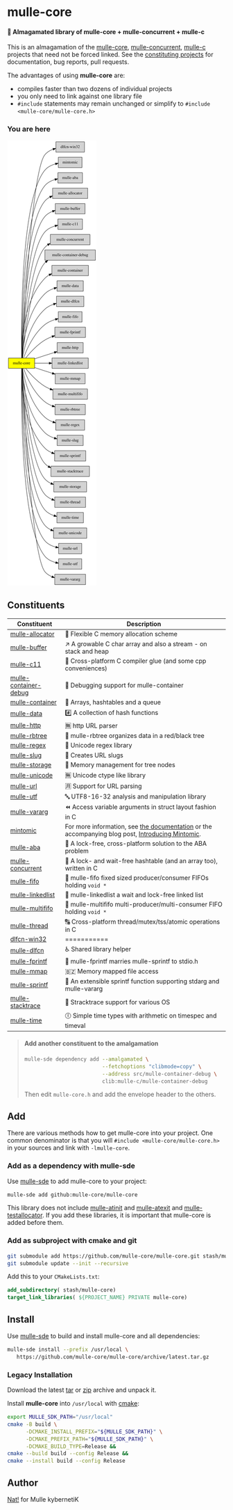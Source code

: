 # mulle-core

#### 🌋 Almagamated library of mulle-core + mulle-concurrent + mulle-c

This is an almagamation of the [mulle-core](//github.com/mulle-core),
[mulle-concurrent](//github.com/mulle-concurrent),
[mulle-c](//github.com/mulle-c) projects that need not be forced linked. See
the [constituting projects](#Constituents) for documentation, bug reports,
pull requests.

The advantages of using **mulle-core** are:

* compiles faster than two dozens of individual projects
* you only need to link against one library file
* `#include` statements may remain unchanged or simplify to `#include <mulle-core/mulle-core.h>`









### You are here

![Overview](overview.dot.svg)



## Constituents


| Constituent                                  | Description
|----------------------------------------------|-----------------------
| [mulle-allocator](https://github.com/mulle-c/mulle-allocator) | 🔄 Flexible C memory allocation scheme
| [mulle-buffer](https://github.com/mulle-c/mulle-buffer) | ↗️ A growable C char array and also a stream - on stack and heap
| [mulle-c11](https://github.com/mulle-c/mulle-c11) | 🔀 Cross-platform C compiler glue (and some cpp conveniences)
| [mulle-container-debug](https://github.com/mulle-c/mulle-container-debug) | 🛄 Debugging support for mulle-container
| [mulle-container](https://github.com/mulle-c/mulle-container) | 🛄 Arrays, hashtables and a queue
| [mulle-data](https://github.com/mulle-c/mulle-data) | #️⃣ A collection of hash functions
| [mulle-http](https://github.com/mulle-c/mulle-http) | 🈚 http URL parser
| [mulle-rbtree](https://github.com/mulle-c/mulle-rbtree) | 🍫 mulle-rbtree organizes data in a red/black tree
| [mulle-regex](https://github.com/mulle-c/mulle-regex) | 📣 Unicode regex library
| [mulle-slug](https://github.com/mulle-c/mulle-slug) | 🐌 Creates URL slugs
| [mulle-storage](https://github.com/mulle-c/mulle-storage) | 🛅 Memory management for tree nodes
| [mulle-unicode](https://github.com/mulle-c/mulle-unicode) | 🈚 Unicode ctype like library
| [mulle-url](https://github.com/mulle-c/mulle-url) | 🈷️ Support for URL parsing
| [mulle-utf](https://github.com/mulle-c/mulle-utf) | 🔤 UTF8-16-32 analysis and manipulation library
| [mulle-vararg](https://github.com/mulle-c/mulle-vararg) | ⏪ Access variable arguments in struct layout fashion in C
| [mintomic](https://github.com/mulle-concurrent/mintomic) | For more information, see [the documentation](http://mintomic.github.io/) or the accompanying blog post, [Introducing Mintomic](http://preshing.com/20130505/introducing-mintomic-a-small-portable-lock-free-api).
| [mulle-aba](https://github.com/mulle-concurrent/mulle-aba) | 🚮 A lock-free, cross-platform solution to the ABA problem
| [mulle-concurrent](https://github.com/mulle-concurrent/mulle-concurrent) | 📶 A lock- and wait-free hashtable (and an array too), written in C
| [mulle-fifo](https://github.com/mulle-concurrent/mulle-fifo) | 🐍 mulle-fifo fixed sized producer/consumer FIFOs holding `void *`
| [mulle-linkedlist](https://github.com/mulle-concurrent/mulle-linkedlist) | 🔂 mulle-linkedlist a wait and lock-free linked list
| [mulle-multififo](https://github.com/mulle-concurrent/mulle-multififo) | 🐛 mulle-multififo multi-producer/multi-consumer FIFO holding `void *`
| [mulle-thread](https://github.com/mulle-concurrent/mulle-thread) | 🔠 Cross-platform thread/mutex/tss/atomic operations in C
| [dlfcn-win32](https://github.com/mulle-core/dlfcn-win32) | ===========
| [mulle-dlfcn](https://github.com/mulle-core/mulle-dlfcn) | ♿️ Shared library helper
| [mulle-fprintf](https://github.com/mulle-core/mulle-fprintf) | 🔢 mulle-fprintf marries mulle-sprintf to stdio.h
| [mulle-mmap](https://github.com/mulle-core/mulle-mmap) | 🇧🇿 Memory mapped file access
| [mulle-sprintf](https://github.com/mulle-core/mulle-sprintf) | 🔢 An extensible sprintf function supporting stdarg and mulle-vararg
| [mulle-stacktrace](https://github.com/mulle-core/mulle-stacktrace) | 👣 Stracktrace support for various OS
| [mulle-time](https://github.com/mulle-core/mulle-time) | 🕕 Simple time types with arithmetic on timespec and timeval

> #### Add another constituent to the amalgamation
>
> ``` bash
> mulle-sde dependency add --amalgamated \
>                          --fetchoptions "clibmode=copy" \
>                          --address src/mulle-container-debug \
>                          clib:mulle-c/mulle-container-debug
> ```
>
> Then edit `mulle-core.h` and add the envelope header to the others.
>


## Add

There are various methods how to get mulle-core into your project.
One common denominator is that you will
`#include <mulle-core/mulle-core.h>` in your sources and link
with `-lmulle-core`.


### Add as a dependency with mulle-sde

Use [mulle-sde](//github.com/mulle-sde) to add mulle-core to your project:

``` sh
mulle-sde add github:mulle-core/mulle-core
```

This library does not include [mulle-atinit](//github.com/mulle-core/mulle-atinit)
and [mulle-atexit](//github.com/mulle-core/mulle-atexit) and
[mulle-testallocator](//github.com/mulle-core/mulle-testallocator). If you
add these libraries, it is important that mulle-core is added before them.




### Add as subproject with cmake and git

``` bash
git submodule add https://github.com/mulle-core/mulle-core.git stash/mulle-core
git submodule update --init --recursive
```

Add this to your `CMakeLists.txt`:

``` cmake
add_subdirectory( stash/mulle-core)
target_link_libraries( ${PROJECT_NAME} PRIVATE mulle-core)
```


## Install

Use [mulle-sde](//github.com/mulle-sde) to build and install mulle-core and all dependencies:

``` sh
mulle-sde install --prefix /usr/local \
   https://github.com/mulle-core/mulle-core/archive/latest.tar.gz
```

### Legacy Installation

Download the latest [tar](https://github.com/mulle-core/mulle-core/archive/refs/tags/latest.tar.gz) or [zip](https://github.com/mulle-core/mulle-core/archive/refs/tags/latest.zip) archive and unpack it.

Install **mulle-core** into `/usr/local` with [cmake](https://cmake.org):

``` sh
export MULLE_SDK_PATH="/usr/local"
cmake -B build \
      -DCMAKE_INSTALL_PREFIX="${MULLE_SDK_PATH}" \
      -DCMAKE_PREFIX_PATH="${MULLE_SDK_PATH}" \
      -DCMAKE_BUILD_TYPE=Release &&
cmake --build build --config Release &&
cmake --install build --config Release
```


## Author

[Nat!](https://mulle-kybernetik.com/weblog) for Mulle kybernetiK  



